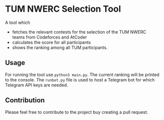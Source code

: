 # TUM NWERC Selection Tool
A tool which 
- fetches the relevant contests for the selection of the TUM NWERC teams from Codeforces and AtCoder
- calculates the score for all participants
- shows the ranking among all TUM participants.

## Usage
For running the tool use `python3 main.py`. The current ranking will be printed to the console.
The `runbot.py` file is used to host a Telegram bot for which Telegram API keys are needed.

## Contribution
Please feel free to contribute to the project buy creating a pull request.
